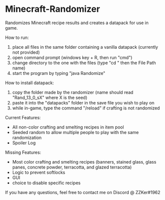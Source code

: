 # Minecraft-Randomizer
Randomizes Minecraft recipe results and creates a datapack for use in game.

How to run:

1) place all files in the same folder containing a vanilla datapack (currently not provided)
2) open command prompt (windows key + R, then run "cmd")
3) change directory to the one with the files (type "cd " then the File Path name)
4) start the program by typing "java Randomize"

How to install datapack:

1) copy the folder made by the randomizer (name should read "Rand_13_0_sX" where X is the seed)
2) paste it into the "datapacks" folder in the save file you wish to play on
3) while in-game, type the command "/reload" if crafting is not randomized


Current Features:
 - All non-color crafting and smelting recipes in item pool
 - Seeded random to allow multiple people to play with the same randomization
 - Spoiler Log

Missing Features:
 - Most color crafting and smelting recipes (banners, stained glass, glass panes, concrete powder, terracotta, and glazed terracotta)
 - Logic to prevent softlocks
 - GUI
 - choice to disable specific recipes

If you have any questions, feel free to contact me on Discord @ ZZKer#1962
